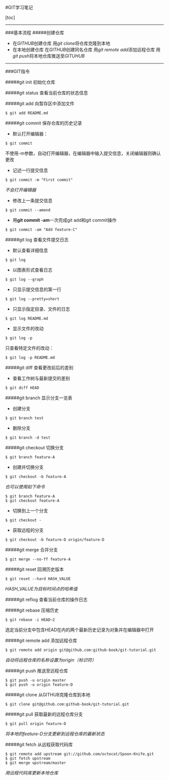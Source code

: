 #GIT学习笔记

[toc]


---

###基本流程
#####创建仓库
- 在*GITHUB*创建仓库
用*git clone*将仓库克隆到本地
- 在本地创建仓库
在*GITHUB*创建同名仓库
用*git remote add*添加远程仓库
用*git push*将本地仓库推送至*GITUHUB*

---

###GIT指令

#####git init
初始化仓库

#####git status
查看当前仓库的状态信息

#####git add
向暂存区中添加文件
```
$ git add README.md
```

#####git commit
保存仓库的历史记录
- 默认打开编辑器：
```
$ git commit
```
不使用-m参数，自动打开编辑器，在编辑器中输入提交信息，关闭编辑器则确认更改
- 记述一行提交信息
```
$ git commit -m "First commit"
```
*不会打开编辑器*
- 修改上一条提交信息
```
$ git commit --amend
```
- 用**git commit -am**一次完成git add和git commit操作
```
$ git commit -am "Add feature-C"
```

#####git log
查看文件提交日志
- 默认查看详细信息
```
$ git log
```
- 以图表形式查看日志
```
$ git log --graph
```
- 只显示提交信息的第一行
```
$ git log --pretty=short
```
- 只显示指定目录、文件的日志
```
$ git log README.md
```
- 显示文件的改动
```
$ git log -p
```
只查看特定文件的改动：
```
$ git log -p README.md
```

#####git diff
查看更改前后的差别
- 查看工作树与最新提交的差别
```
$ git diff HEAD
```

#####git branch
显示分支一览表
- 创建分支
```
$ git branch test
```
- 删除分支
```
$ git branch -d test
```

#####git checkout
切换分支
```
$ git branch feature-A
```
- 创建并切换分支
```
$ git checkout -b feature-A
```
*也可以使用如下命令*
```
$ git branch feature-A
$ git checkout feature-A
```
- 切换到上一个分支
```
$ git checkout -
```
- 获取远程的分支
```
$ git checkout -b feature-D origin/feature-D
```

#####git merge
合并分支
```
$ git merge --no-ff feature-A
```

#####git reset
回溯历史版本
```
$ git reset --hard HASH_VALUE
```
*HASH_VALUE为目标时间点的哈希值*

#####git reflog
查看当前仓库的操作日志

#####git rebase
压缩历史
```
$ git rebase -i HEAD~2
```
选定当前分支中包含HEAD在内的两个最新历史记录为对象并在编辑器中打开

#####git remote add
添加远程仓库
```
$ git remote add origin git@github.com:github-book/git-tutorial.git
```
*自动将远程仓库的名称设置为origin（标识符）*

#####git push
推送至远程仓库
```
$ git push -u origin master
$ git push -u origin feature-D
```

#####git clone
从GITHUB克隆仓库到本地
```
$ git clone git@github.com:github-book/git-tutorial.git
```

#####git pull
获取最新的远程仓库分支
```
$ git pull origin feature-D
```
*将本地的feature-D分支更新到远程仓库的最新状态*

#####git fetch
从远程获取代码库
```
$ git remote add upstream git://github.com/octocat/Spoon-Knife.git
$ git fetch upstream
$ git merge upstream/master
```
*用远程代码库更新本地仓库*


